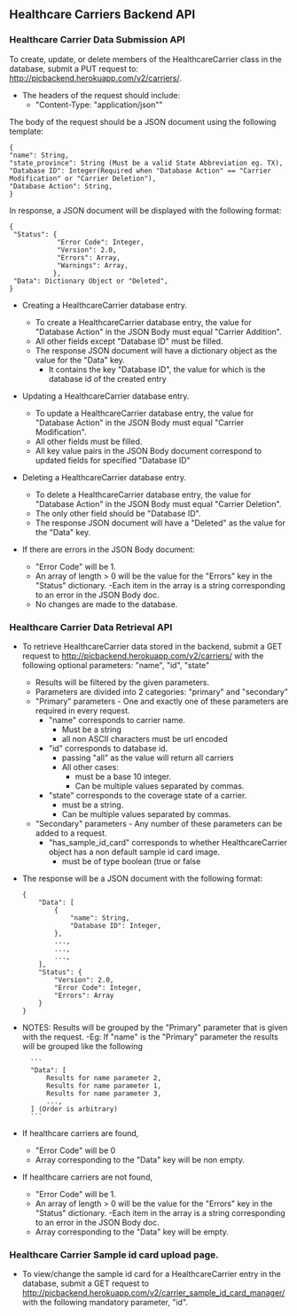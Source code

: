 ## Healthcare Carriers Backend API

### Healthcare Carrier Data Submission API
To create, update, or delete members of the HealthcareCarrier class in the database, submit a PUT request to: http://picbackend.herokuapp.com/v2/carriers/.

- The headers of the request should include: 
    - "Content-Type: "application/json""
    
The body of the request should be a JSON document using the following template:

```
{
"name": String,
"state_province": String (Must be a valid State Abbreviation eg. TX),
"Database ID": Integer(Required when "Database Action" == "Carrier Modification" or "Carrier Deletion"),
"Database Action": String,
}
```

In response, a JSON document will be displayed with the following format:
```
{
 "Status": {
            "Error Code": Integer,
            "Version": 2.0,
            "Errors": Array,
            "Warnings": Array,
           },
 "Data": Dictionary Object or "Deleted",
}
```

- Creating a HealthcareCarrier database entry.
    - To create a HealthcareCarrier database entry, the value for "Database Action" in the JSON Body must equal "Carrier Addition".
    - All other fields except "Database ID" must be filled.
    - The response JSON document will have a dictionary object as the value for the "Data" key.
        - It contains the key "Database ID", the value for which is the database id of the created entry
    
- Updating a HealthcareCarrier database entry.
    - To update a HealthcareCarrier database entry, the value for "Database Action" in the JSON Body must equal "Carrier Modification".
    - All other fields must be filled.
    - All key value pairs in the JSON Body document correspond to updated fields for specified "Database ID"

- Deleting a HealthcareCarrier database entry.
    - To delete a HealthcareCarrier database entry, the value for "Database Action" in the JSON Body must equal "Carrier Deletion".
    - The only other field should be "Database ID".
    - The response JSON document will have a "Deleted" as the value for the "Data" key.
    
- If there are errors in the JSON Body document:
    - "Error Code" will be 1.
    - An array of length > 0 will be the value for the "Errors" key in the "Status" dictionary.
        -Each item in the array is a string corresponding to an error in the JSON Body doc.
    - No changes are made to the database.
    
    
### Healthcare Carrier Data Retrieval API
- To retrieve HealthcareCarrier data stored in the backend, submit a GET request to http://picbackend.herokuapp.com/v2/carriers/ with the following optional parameters: "name", "id", "state"
    - Results will be filtered by the given parameters.
    - Parameters are divided into 2 categories: "primary" and "secondary"
    - "Primary" parameters - One and exactly one of these parameters are required in every request.
        - "name" corresponds to carrier name.
            - Must be a string
            - all non ASCII characters must be url encoded
        - "id" corresponds to database id.
            - passing "all" as the value will return all carriers
            - All other cases:
                - must be a base 10 integer.
                - Can be multiple values separated by commas.
        - "state" corresponds to the coverage state of a carrier.
            - must be a string.
            - Can be multiple values separated by commas.
    - "Secondary" parameters - Any number of these parameters can be added to a request.
        - "has_sample_id_card" corresponds to whether HealthcareCarrier object has a non default sample id card image.
            - must be of type boolean (true or false
    
- The response will be a JSON document with the following format:
    ```
    {
        "Data": [
            {
                "name": String,
                "Database ID": Integer,
            },
            ...,
            ...,
            ...,
        ],
        "Status": {
            "Version": 2.0,
            "Error Code": Integer,
            "Errors": Array
        }
    }
    ```

- NOTES: Results will be grouped by the "Primary" parameter that is given with the request.
    -Eg: If "name" is the "Primary" parameter the results will be grouped like the following
        
        ```
        "Data": [
            Results for name parameter 2,
            Results for name parameter 1,
            Results for name parameter 3,
            ...,
        ] (Order is arbitrary)
        ```
        
        
- If healthcare carriers are found,
    - "Error Code" will be 0
    - Array corresponding to the "Data" key will be non empty.
- If healthcare carriers are not found,
    - "Error Code" will be 1.
    - An array of length > 0 will be the value for the "Errors" key in the "Status" dictionary.
        -Each item in the array is a string corresponding to an error in the JSON Body doc.
    - Array corresponding to the "Data" key will be empty.
    
    
### Healthcare Carrier Sample id card upload page.
- To view/change the sample id card for a HealthcareCarrier entry in the database, submit a GET request to http://picbackend.herokuapp.com/v2/carrier_sample_id_card_manager/ with the following mandatory parameter, "id".